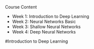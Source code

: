 Course Content
- Week 1: Introduction to Deep Learning
- Week 2: Neural Networks Basic
- Week 3: Shallow Neural Networks
- Week 4: Deep Neural Networks

#Introduction to Deep Learning
